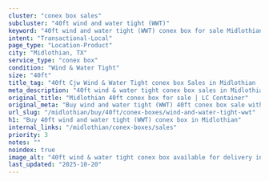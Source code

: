 ```yaml
---
cluster: "conex box sales"
subcluster: "40ft wind and water tight (WWT)"
keyword: "40ft wind and water tight (WWT) conex box for sale Midlothian, TX"
intent: "Transactional-Local"
page_type: "Location-Product"
city: "Midlothian, TX"
service_type: "conex box"
condition: "Wind & Water Tight"
size: "40ft"
title_tag: "40ft Cjw Wind & Water Tight conex box Sales in Midlothian | LC Container"
meta_description: "40ft wind & water tight conex box sales in Midlothian. Fast delivery, competitive pricing. Serving conex boxes area. Quote ID: M0Z. Call (214) 524-4168 for your free quote today."
original_title: "Midlothian 40ft conex box for sale | LC Container"
original_meta: "Buy wind and water tight (WWT) 40ft conex box sale with local delivery in Midlothian, TX. LC Container — local Since 2003. Request a fast quote today."
url_slug: "/midlothian/buy/40ft/conex-boxes/wind-and-water-tight-wwt"
h1: "Buy 40ft wind and water tight (WWT) conex box in Midlothian"
internal_links: "/midlothian/conex-boxes/sales"
priority: 3
notes: ""
noindex: true
image_alt: "40ft wind & water tight conex box available for delivery in Midlothian"
last_updated: "2025-10-20"
---
```


<!-- TODO: Add unique city/inventory copy, images, and internal links here. -->

